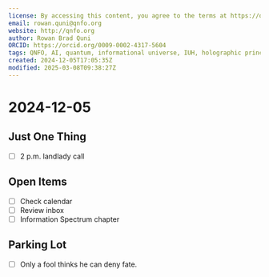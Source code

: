 ```yaml
---
license: By accessing this content, you agree to the terms at https://qnfo.org/LICENSE
email: rowan.quni@qnfo.org
website: http://qnfo.org
author: Rowan Brad Quni
ORCID: https://orcid.org/0009-0002-4317-5604
tags: QNFO, AI, quantum, informational universe, IUH, holographic principle
created: 2024-12-05T17:05:35Z
modified: 2025-03-08T09:38:27Z
---
```


# 2024-12-05

## Just One Thing

- [ ] 2 p.m. landlady call

## Open Items

- [ ] Check calendar
- [ ] Review inbox
- [ ] Information Spectrum chapter

## Parking Lot

- [ ] Only a fool thinks he can deny fate.
